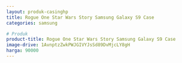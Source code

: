 ```yaml
---
layout: produk-casinghp
title: Rogue One Star Wars Story Samsung Galaxy S9 Case
categories: samsung

# Produk
product-title: Rogue One Star Wars Story Samsung Galaxy S9 Case
image-drive: 1AvnptzZwkPWJGIVYJsSd89DvMjcLY8gH
harga: 90000
---
```

